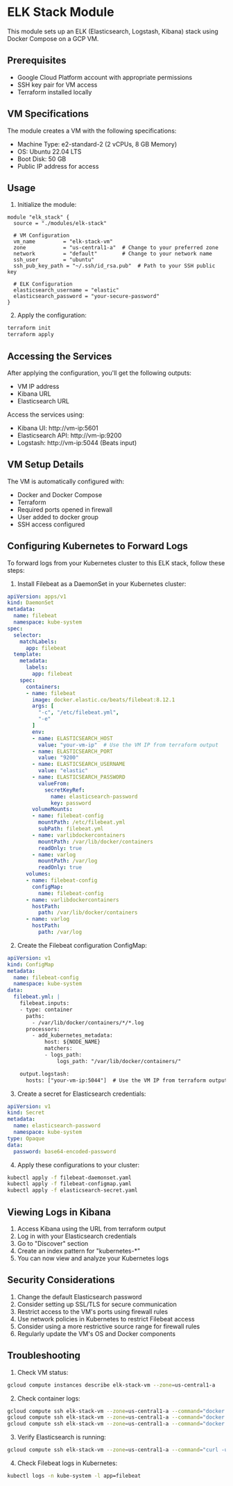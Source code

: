 # ELK Stack Module

This module sets up an ELK (Elasticsearch, Logstash, Kibana) stack using Docker Compose on a GCP VM.

## Prerequisites

- Google Cloud Platform account with appropriate permissions
- SSH key pair for VM access
- Terraform installed locally

## VM Specifications

The module creates a VM with the following specifications:
- Machine Type: e2-standard-2 (2 vCPUs, 8 GB Memory)
- OS: Ubuntu 22.04 LTS
- Boot Disk: 50 GB
- Public IP address for access

## Usage

1. Initialize the module:
```hcl
module "elk_stack" {
  source = "./modules/elk-stack"
  
  # VM Configuration
  vm_name         = "elk-stack-vm"
  zone            = "us-central1-a"  # Change to your preferred zone
  network         = "default"        # Change to your network name
  ssh_user        = "ubuntu"
  ssh_pub_key_path = "~/.ssh/id_rsa.pub"  # Path to your SSH public key
  
  # ELK Configuration
  elasticsearch_username = "elastic"
  elasticsearch_password = "your-secure-password"
}
```

2. Apply the configuration:
```bash
terraform init
terraform apply
```

## Accessing the Services

After applying the configuration, you'll get the following outputs:
- VM IP address
- Kibana URL
- Elasticsearch URL

Access the services using:
- Kibana UI: http://vm-ip:5601
- Elasticsearch API: http://vm-ip:9200
- Logstash: http://vm-ip:5044 (Beats input)

## VM Setup Details

The VM is automatically configured with:
- Docker and Docker Compose
- Terraform
- Required ports opened in firewall
- User added to docker group
- SSH access configured

## Configuring Kubernetes to Forward Logs

To forward logs from your Kubernetes cluster to this ELK stack, follow these steps:

1. Install Filebeat as a DaemonSet in your Kubernetes cluster:

```yaml
apiVersion: apps/v1
kind: DaemonSet
metadata:
  name: filebeat
  namespace: kube-system
spec:
  selector:
    matchLabels:
      app: filebeat
  template:
    metadata:
      labels:
        app: filebeat
    spec:
      containers:
      - name: filebeat
        image: docker.elastic.co/beats/filebeat:8.12.1
        args: [
          "-c", "/etc/filebeat.yml",
          "-e"
        ]
        env:
        - name: ELASTICSEARCH_HOST
          value: "your-vm-ip"  # Use the VM IP from terraform output
        - name: ELASTICSEARCH_PORT
          value: "9200"
        - name: ELASTICSEARCH_USERNAME
          value: "elastic"
        - name: ELASTICSEARCH_PASSWORD
          valueFrom:
            secretKeyRef:
              name: elasticsearch-password
              key: password
        volumeMounts:
        - name: filebeat-config
          mountPath: /etc/filebeat.yml
          subPath: filebeat.yml
        - name: varlibdockercontainers
          mountPath: /var/lib/docker/containers
          readOnly: true
        - name: varlog
          mountPath: /var/log
          readOnly: true
      volumes:
      - name: filebeat-config
        configMap:
          name: filebeat-config
      - name: varlibdockercontainers
        hostPath:
          path: /var/lib/docker/containers
      - name: varlog
        hostPath:
          path: /var/log
```

2. Create the Filebeat configuration ConfigMap:

```yaml
apiVersion: v1
kind: ConfigMap
metadata:
  name: filebeat-config
  namespace: kube-system
data:
  filebeat.yml: |
    filebeat.inputs:
    - type: container
      paths:
        - /var/lib/docker/containers/*/*.log
      processors:
        - add_kubernetes_metadata:
            host: ${NODE_NAME}
            matchers:
            - logs_path:
                logs_path: "/var/lib/docker/containers/"

    output.logstash:
      hosts: ["your-vm-ip:5044"]  # Use the VM IP from terraform output
```

3. Create a secret for Elasticsearch credentials:

```yaml
apiVersion: v1
kind: Secret
metadata:
  name: elasticsearch-password
  namespace: kube-system
type: Opaque
data:
  password: base64-encoded-password
```

4. Apply these configurations to your cluster:

```bash
kubectl apply -f filebeat-daemonset.yaml
kubectl apply -f filebeat-configmap.yaml
kubectl apply -f elasticsearch-secret.yaml
```

## Viewing Logs in Kibana

1. Access Kibana using the URL from terraform output
2. Log in with your Elasticsearch credentials
3. Go to "Discover" section
4. Create an index pattern for "kubernetes-*"
5. You can now view and analyze your Kubernetes logs

## Security Considerations

1. Change the default Elasticsearch password
2. Consider setting up SSL/TLS for secure communication
3. Restrict access to the VM's ports using firewall rules
4. Use network policies in Kubernetes to restrict Filebeat access
5. Consider using a more restrictive source range for firewall rules
6. Regularly update the VM's OS and Docker components

## Troubleshooting

1. Check VM status:
```bash
gcloud compute instances describe elk-stack-vm --zone=us-central1-a
```

2. Check container logs:
```bash
gcloud compute ssh elk-stack-vm --zone=us-central1-a --command="docker logs elasticsearch"
gcloud compute ssh elk-stack-vm --zone=us-central1-a --command="docker logs logstash"
gcloud compute ssh elk-stack-vm --zone=us-central1-a --command="docker logs kibana"
```

3. Verify Elasticsearch is running:
```bash
gcloud compute ssh elk-stack-vm --zone=us-central1-a --command="curl -u elastic:your-password http://localhost:9200"
```

4. Check Filebeat logs in Kubernetes:
```bash
kubectl logs -n kube-system -l app=filebeat
``` 